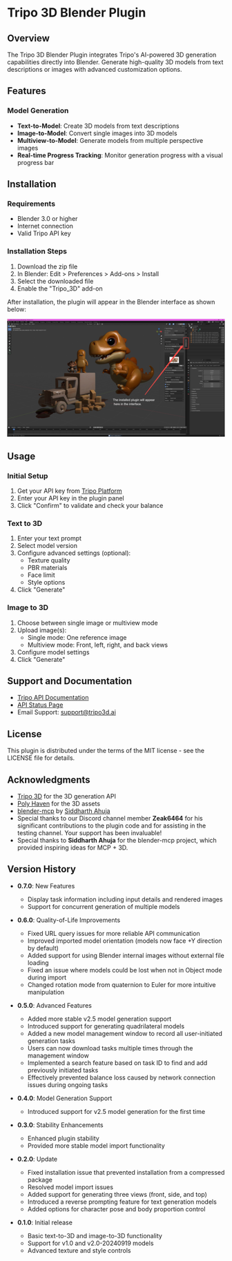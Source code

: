 # Tripo 3D Blender Plugin

## Overview

The Tripo 3D Blender Plugin integrates Tripo's AI-powered 3D generation capabilities directly into Blender. Generate high-quality 3D models from text descriptions or images with advanced customization options.

## Features

### Model Generation
- **Text-to-Model**: Create 3D models from text descriptions
- **Image-to-Model**: Convert single images into 3D models
- **Multiview-to-Model**: Generate models from multiple perspective images
- **Real-time Progress Tracking**: Monitor generation progress with a visual progress bar

## Installation

### Requirements
- Blender 3.0 or higher
- Internet connection
- Valid Tripo API key

### Installation Steps
1. Download the zip file
2. In Blender: Edit > Preferences > Add-ons > Install
3. Select the downloaded file
4. Enable the "Tripo_3D" add-on

After installation, the plugin will appear in the Blender interface as shown below:

![Tripo 3D Plugin Location](PositionGuide.jpg)

## Usage

### Initial Setup
1. Get your API key from [Tripo Platform](https://platform.tripo3d.ai/api-keys)
2. Enter your API key in the plugin panel
3. Click "Confirm" to validate and check your balance

### Text to 3D
1. Enter your text prompt
2. Select model version
3. Configure advanced settings (optional):
   - Texture quality
   - PBR materials
   - Face limit
   - Style options
4. Click "Generate"

### Image to 3D
1. Choose between single image or multiview mode
2. Upload image(s):
   - Single mode: One reference image
   - Multiview mode: Front, left, right, and back views
3. Configure model settings
4. Click "Generate"

## Support and Documentation

- [Tripo API Documentation](https://platform.tripo3d.ai/docs/introduction)
- [API Status Page](https://platform.tripo3d.ai/status)
- Email Support: support@tripo3d.ai

## License

This plugin is distributed under the terms of the MIT license - see the LICENSE file for details.

## Acknowledgments

- [Tripo 3D](https://www.tripo3d.ai) for the 3D generation API
- [Poly Haven](https://polyhaven.com) for the 3D assets
- [blender-mcp](https://github.com/ahujasid/blender-mcp) by [Siddharth Ahuja](https://github.com/ahujasid)
- Special thanks to our Discord channel member **Zeak6464** for his significant contributions to the plugin code and for assisting in the testing channel. Your support has been invaluable!
- Special thanks to **Siddharth Ahuja** for the blender-mcp project, which provided inspiring ideas for MCP + 3D.

## Version History

- **0.7.0**: New Features
  - Display task information including input details and rendered images
  - Support for concurrent generation of multiple models

- **0.6.0**: Quality-of-Life Improvements
  - Fixed URL query issues for more reliable API communication
  - Improved imported model orientation (models now face +Y direction by default)
  - Added support for using Blender internal images without external file loading
  - Fixed an issue where models could be lost when not in Object mode during import
  - Changed rotation mode from quaternion to Euler for more intuitive manipulation

- **0.5.0**: Advanced Features  
  - Added more stable v2.5 model generation support  
  - Introduced support for generating quadrilateral models  
  - Added a new model management window to record all user-initiated generation tasks  
  - Users can now download tasks multiple times through the management window  
  - Implemented a search feature based on task ID to find and add previously initiated tasks  
  - Effectively prevented balance loss caused by network connection issues during ongoing tasks  

- **0.4.0**: Model Generation Support  
  - Introduced support for v2.5 model generation for the first time  

- **0.3.0**: Stability Enhancements  
  - Enhanced plugin stability  
  - Provided more stable model import functionality  

- **0.2.0**: Update  
  - Fixed installation issue that prevented installation from a compressed package  
  - Resolved model import issues  
  - Added support for generating three views (front, side, and top)  
  - Introduced a reverse prompting feature for text generation models  
  - Added options for character pose and body proportion control  

- **0.1.0**: Initial release  
  - Basic text-to-3D and image-to-3D functionality  
  - Support for v1.0 and v2.0-20240919 models  
  - Advanced texture and style controls  
